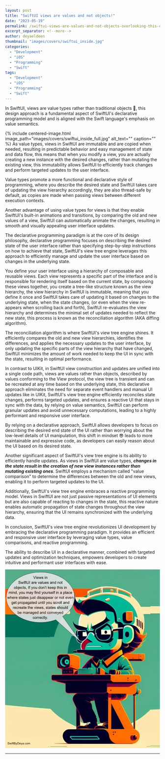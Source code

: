 ```yaml
---
layout: post
title: "SwiftUI views are values and not objects!"
date: "2023-05-19"
permalink: /swiftui-views-are-values-and-not-objects-overlooking-this-can-lead-to-bugs
excerpt_separator: <!--more-->
author: deyaeldeen
thumbnail: "images/covers/swiftui_inside.jpg"
categories: 
  - "Development"
  - "iOS"
  - "Programming"
  - "Swift"
tags:
  - "Development"
  - "iOS"
  - "Programming"
  - "Swift"
---
```


In SwiftUI, views are value types rather than traditional objects 🧐, this design approach is a fundamental aspect of SwiftUI's declarative programming model and is aligned with the Swift language's emphasis on value semantics.
<!--more-->
{%
 include centered-image.html 
 image_path="images/covers/swiftui_inside_full.jpg"
 alt_text="" 
 caption=""
%}
As value types, views in SwiftUI are immutable and are copied when needed, resulting in predictable behavior and easy management of state and data flow, this means that when you modify a view, you are actually creating a new instance with the desired changes, rather than mutating the existing view, this immutability allows SwiftUI to efficiently track changes and perform targeted updates to the user interface.

Value types promote a more functional and declarative style of programming, where you describe the desired state and SwiftUI takes care of updating the view hierarchy accordingly, they are also thread-safe by default, as copies are made when passing views between different execution contexts.

Another advantage of using value types for views is that they enable SwiftUI's built-in animations and transitions, by comparing the old and new values of a view, SwiftUI can automatically animate the changes, resulting in smooth and visually appealing user interface updates.

The declarative programming paradigm is at the core of its design philosophy, declarative programming focuses on describing the desired state of the user interface rather than specifying step-by-step instructions on how to achieve that state, SwiftUI's view tree engine leverages this approach to efficiently manage and update the user interface based on changes in the underlying state.

You define your user interface using a hierarchy of composable and reusable views. Each view represents a specific part of the interface and is responsible for rendering itself based on the current state, by composing these views together, you create a tree-like structure known as the view hierarchy, the view hierarchy in SwiftUI is immutable, meaning that you define it once and SwiftUI takes care of updating it based on changes to the underlying state, when the state changes, (or even when the view re-appears when scrolling back and forth), SwiftUI re-evaluates the view hierarchy and determines the minimal set of updates needed to reflect the new state, this process is known as the reconciliation algorithm (AKA diffing algorithm).

The reconciliation algorithm is where SwiftUI's view tree engine shines. It efficiently compares the old and new view hierarchies, identifies the differences, and applies the necessary updates to the user interface, by only updating the specific parts of the view hierarchy that have changed, SwiftUI minimizes the amount of work needed to keep the UI in sync with the state, resulting in optimal performance.

In contrast to UIKit, in SwiftUI view construction and updates are unified into a single code path, views are values rather than objects, described by values conforming to the View protocol, the view tree is transient and can be recreated at any time based on the underlying state, this declarative approach eliminates the need for separate event handlers and manual UI updates like in UIKit, SwiftUI's view tree engine efficiently reconciles state changes, performs targeted updates, and ensures a reactive UI that stays in sync with the data, by relying on value semantics, SwiftUI can perform granular updates and avoid unnecessary computations, leading to a highly performant and responsive user interface.

By relying on a declarative approach, SwiftUI allows developers to focus on describing the desired end state of the UI rather than worrying about the low-level details of UI manipulation, this shift in mindset 😎 leads to more maintainable and expressive code, as developers can easily reason about the UI based on its desired state.

Another significant aspect of SwiftUI's view tree engine is its ability to efficiently handle updates. As views in SwiftUI are value types, _**changes in the state result in the creation of new view instances rather than mutating existing ones**_. SwiftUI employs a mechanism called "value comparison" to determine the differences between the old and new views, enabling it to perform targeted updates to the UI.

Additionally, SwiftUI's view tree engine embraces a reactive programming model. Views in SwiftUI are not just passive representations of UI elements but are also capable of reacting to changes in the state, this reactive nature enables automatic propagation of state changes throughout the view hierarchy, ensuring that the UI remains synchronized with the underlying data.

In conclusion, SwiftUI's view tree engine revolutionizes UI development by embracing the declarative programming paradigm. It provides an efficient and responsive user interface by leveraging value types, value comparisons, and reactive programming.  
  
The ability to describe UI in a declarative manner, combined with targeted updates and optimization techniques, empowers developers to create intuitive and performant user interfaces with ease.  
  

![](images/dream_TradingCard-69-1-888x1024.jpg)

* * *
